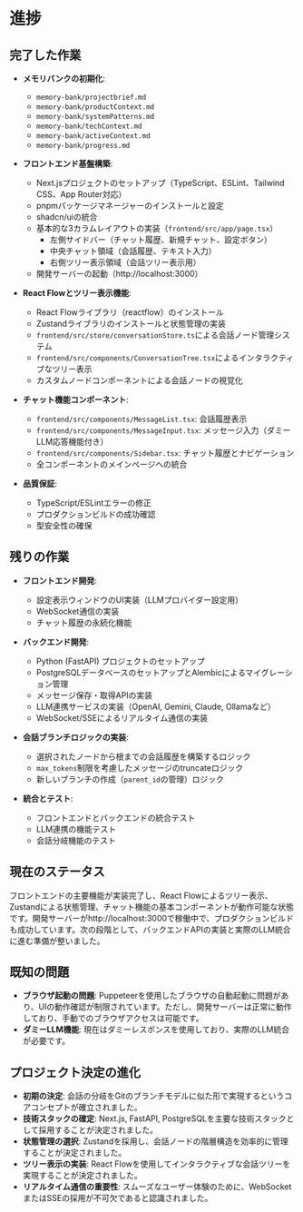 # 進捗

## 完了した作業

*   **メモリバンクの初期化**:
    *   `memory-bank/projectbrief.md`
    *   `memory-bank/productContext.md`
    *   `memory-bank/systemPatterns.md`
    *   `memory-bank/techContext.md`
    *   `memory-bank/activeContext.md`
    *   `memory-bank/progress.md`

*   **フロントエンド基盤構築**:
    *   Next.jsプロジェクトのセットアップ（TypeScript、ESLint、Tailwind CSS、App Router対応）
    *   pnpmパッケージマネージャーのインストールと設定
    *   shadcn/uiの統合
    *   基本的な3カラムレイアウトの実装（`frontend/src/app/page.tsx`）
        *   左側サイドバー（チャット履歴、新規チャット、設定ボタン）
        *   中央チャット領域（会話履歴、テキスト入力）
        *   右側ツリー表示領域（会話ツリー表示用）
    *   開発サーバーの起動（http://localhost:3000）

*   **React Flowとツリー表示機能**:
    *   React Flowライブラリ（reactflow）のインストール
    *   Zustandライブラリのインストールと状態管理の実装
    *   `frontend/src/store/conversationStore.ts`による会話ノード管理システム
    *   `frontend/src/components/ConversationTree.tsx`によるインタラクティブなツリー表示
    *   カスタムノードコンポーネントによる会話ノードの視覚化

*   **チャット機能コンポーネント**:
    *   `frontend/src/components/MessageList.tsx`: 会話履歴表示
    *   `frontend/src/components/MessageInput.tsx`: メッセージ入力（ダミーLLM応答機能付き）
    *   `frontend/src/components/Sidebar.tsx`: チャット履歴とナビゲーション
    *   全コンポーネントのメインページへの統合

*   **品質保証**:
    *   TypeScript/ESLintエラーの修正
    *   プロダクションビルドの成功確認
    *   型安全性の確保

## 残りの作業

*   **フロントエンド開発**:
    *   設定表示ウィンドウのUI実装（LLMプロバイダー設定用）
    *   WebSocket通信の実装
    *   チャット履歴の永続化機能

*   **バックエンド開発**:
    *   Python (FastAPI) プロジェクトのセットアップ
    *   PostgreSQLデータベースのセットアップとAlembicによるマイグレーション管理
    *   メッセージ保存・取得APIの実装
    *   LLM連携サービスの実装（OpenAI, Gemini, Claude, Ollamaなど）
    *   WebSocket/SSEによるリアルタイム通信の実装

*   **会話ブランチロジックの実装**:
    *   選択されたノードから根までの会話履歴を構築するロジック
    *   `max_tokens`制限を考慮したメッセージのtruncateロジック
    *   新しいブランチの作成（`parent_id`の管理）ロジック

*   **統合とテスト**:
    *   フロントエンドとバックエンドの統合テスト
    *   LLM連携の機能テスト
    *   会話分岐機能のテスト

## 現在のステータス

フロントエンドの主要機能が実装完了し、React Flowによるツリー表示、Zustandによる状態管理、チャット機能の基本コンポーネントが動作可能な状態です。開発サーバーがhttp://localhost:3000で稼働中で、プロダクションビルドも成功しています。次の段階として、バックエンドAPIの実装と実際のLLM統合に進む準備が整いました。

## 既知の問題

*   **ブラウザ起動の問題**: Puppeteerを使用したブラウザの自動起動に問題があり、UIの動作確認が制限されています。ただし、開発サーバーは正常に動作しており、手動でのブラウザアクセスは可能です。
*   **ダミーLLM機能**: 現在はダミーレスポンスを使用しており、実際のLLM統合が必要です。

## プロジェクト決定の進化

*   **初期の決定**: 会話の分岐をGitのブランチモデルに似た形で実現するというコアコンセプトが確立されました。
*   **技術スタックの確定**: Next.js, FastAPI, PostgreSQLを主要な技術スタックとして採用することが決定されました。
*   **状態管理の選択**: Zustandを採用し、会話ノードの階層構造を効率的に管理することが決定されました。
*   **ツリー表示の実装**: React Flowを使用してインタラクティブな会話ツリーを実現することが決定されました。
*   **リアルタイム通信の重要性**: スムーズなユーザー体験のために、WebSocketまたはSSEの採用が不可欠であると認識されました。

